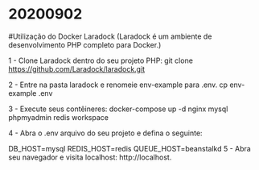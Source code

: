 # 20200902
#Utilização do Docker Laradock (Laradock é um ambiente de desenvolvimento PHP completo para Docker.)

1 - Clone Laradock dentro do seu projeto PHP:
git clone https://github.com/Laradock/laradock.git

2 - Entre na pasta laradock e renomeie env-example para .env.
cp env-example .env

3 - Execute seus contêineres:
docker-compose up -d nginx mysql phpmyadmin redis workspace 

4 - Abra o .env arquivo do seu projeto e defina o seguinte:

DB_HOST=mysql
REDIS_HOST=redis
QUEUE_HOST=beanstalkd
5 - Abra seu navegador e visita localhost: http://localhost.
